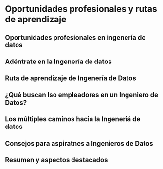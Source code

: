 # Oportunidades profesionales y rutas de aprendizaje

## Oportunidades profesionales en ingenería de datos 

## Adéntrate en la Ingenería de datos 

## Ruta de aprendizaje de Ingenería de Datos 

## ¿Qué buscan lso empleadores en un Ingeniero de Datos?

## Los múltiples caminos hacia la Ingeneriá de datos 

## Consejos para aspiratnes a Ingenieros de Datos

## Resumen y aspectos destacados 


